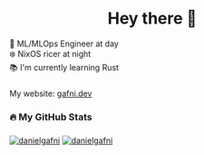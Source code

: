 <h1 align="center">Hey there 👋</h1>

<p align="left">👷 ML/MLOps Engineer at day <br>❄️ NixOS ricer at night <br>📚 I'm currently learning Rust<br></p>

###

My website: [gafni.dev](https://gafni.dev)

###

<h3 align="left">🔥 My GitHub Stats</h3>

###

[![danielgafni](https://github-readme-stats.vercel.app/api?username=danielgafni&show_icons=true&bg_color=eff1f5&text_color=4c4f69&icon_color=8839ef&title_color=179299#gh-light-mode-only)](https://github.com/anuraghazra/github-readme-stats#gh-light-mode-only)
[![danielgafni](https://github-readme-stats.vercel.app/api?username=danielgafni&show_icons=true&bg_color=1e1e2e&text_color=cdd6f4&icon_color=cba6f7&title_color=94e2d5#gh-dark-mode-only)](https://github.com/anuraghazra/github-readme-stats#gh-dark-mode-only)

###
